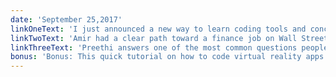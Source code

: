 ```yaml
---
date: 'September 25,2017'
linkOneText: 'I just announced a new way to learn coding tools and concepts right when you need them. Introducing the freeCodeCamp Guide (5 minute read): https://fcc.im/2xuMTNM'
linkTwoText: 'Amir had a clear path toward a finance job on Wall Street. But instead, he decided to learn to code. And he never looked back (9 minute read): https://fcc.im/2xWU2Jy'
linkThreeText: 'Preethi answers one of the most common questions people ask her as a software engineer: What programming language should you learn first? (12 minute watch): https://www.youtube.com/watch?v=VqiEhZYmvKk'
bonus: 'Bonus: This quick tutorial on how to code virtual reality apps using a JavaScript tool called WebVR (10 minute watch): https://www.youtube.com/watch?v=jhEfT9YjLcU'
---
```


